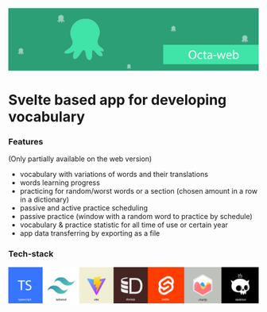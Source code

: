 <img src="./github extras/github repository poster.jpg">

# Svelte based app for developing vocabulary

### Features

(Only partially available on the web version)
*  vocabulary with variations of words and their translations
*  words learning progress
*  practicing for random/worst words or a section (chosen amount in a row in a dictionary)
*  passive and active practice scheduling 
*  passive practice (window with a random word to practice by schedule)
*  vocabulary & practice statistic for all time of use or certain year
*  app data transferring by exporting as a file

### Tech-stack

<img src="./github extras/tech-stack.jpg">
